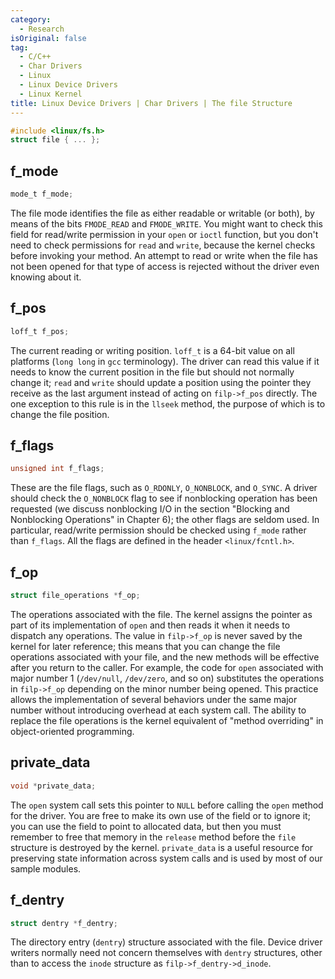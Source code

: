 ```yaml
---
category:
  - Research
isOriginal: false
tag:
  - C/C++
  - Char Drivers
  - Linux
  - Linux Device Drivers
  - Linux Kernel
title: Linux Device Drivers | Char Drivers | The file Structure
---
```


```c
#include <linux/fs.h>
struct file { ... };
```

## f_mode

```c
mode_t f_mode;
```

The file mode identifies the file as either readable or writable (or both), by means of the bits `FMODE_READ` and `FMODE_WRITE`. You might want to check this field for read/write permission in your `open` or `ioctl` function, but you don't need to check permissions for `read` and `write`, because the kernel checks before invoking your method. An attempt to read or write when the file has not been opened for that type of access is rejected without the driver even knowing about it.

## f_pos

```c
loff_t f_pos;
```

The current reading or writing position. `loff_t` is a 64-bit value on all platforms (`long long` in `gcc` terminology). The driver can read this value if it needs to know the current position in the file but should not normally change it; `read` and `write` should update a position using the pointer they receive as the last argument instead of acting on `filp->f_pos` directly. The one exception to this rule is in the `llseek` method, the purpose of which is to change the file position.

## f_flags

```c
unsigned int f_flags;
```

These are the file flags, such as `O_RDONLY`, `O_NONBLOCK`, and `O_SYNC`. A driver should check the `O_NONBLOCK` flag to see if nonblocking operation has been requested (we discuss nonblocking I/O in the section "Blocking and Nonblocking Operations" in Chapter 6); the other flags are seldom used. In particular, read/write permission should be checked using `f_mode` rather than `f_flags`. All the flags are defined in the header `<linux/fcntl.h>`.

## f_op

```c
struct file_operations *f_op;
```

The operations associated with the file. The kernel assigns the pointer as part of its implementation of `open` and then reads it when it needs to dispatch any operations. The value in `filp->f_op` is never saved by the kernel for later reference; this means that you can change the file operations associated with your file, and the new methods will be effective after you return to the caller. For example, the code for `open` associated with major number 1 (`/dev/null`, `/dev/zero`, and so on) substitutes the operations in `filp->f_op` depending on the minor number being opened. This practice allows the implementation of several behaviors under the same major number without introducing overhead at each system call. The ability to replace the file operations is the kernel equivalent of "method overriding" in object-oriented programming.

## private_data

```c
void *private_data;
```

The `open` system call sets this pointer to `NULL` before calling the `open` method for the driver. You are free to make its own use of the field or to ignore it; you can use the field to point to allocated data, but then you must remember to free that memory in the `release` method before the `file` structure is destroyed by the kernel. `private_data` is a useful resource for preserving state information across system calls and is used by most of our sample modules.

## f_dentry

```c
struct dentry *f_dentry;
```

The directory entry (`dentry`) structure associated with the file. Device driver writers normally need not concern themselves with `dentry` structures, other than to access the `inode` structure as `filp->f_dentry->d_inode`.
